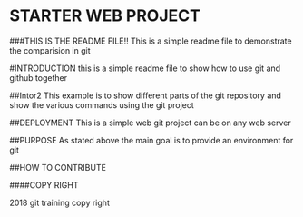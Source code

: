 # STARTER WEB PROJECT




###THIS IS THE README FILE!!
This is a simple readme file to demonstrate the
comparision in git


#INTRODUCTION
this is a simple readme file to show how to use git and github together

##Intor2
This example is to show different parts of the git repository and show 
the various commands using the git project

##DEPLOYMENT
This is a simple web git project can be on any web server

##PURPOSE
As stated above the main goal is to provide an environment for git

##HOW TO CONTRIBUTE

####COPY RIGHT
 
2018 git training copy right